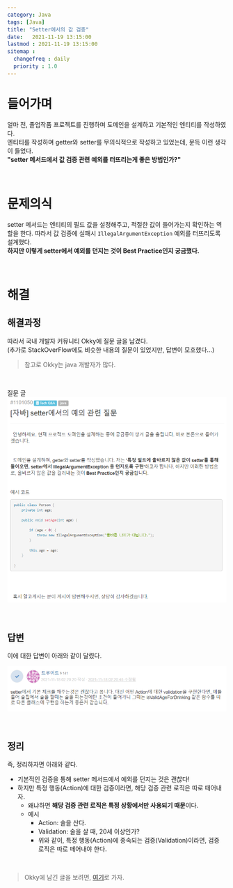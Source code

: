```yaml
---
category: Java
tags: [Java]
title: "Setter에서의 값 검증"
date:   2021-11-19 13:15:00 
lastmod : 2021-11-19 13:15:00
sitemap :
  changefreq : daily
  priority : 1.0
---
```


# 들어가며

얼마 전, 졸업작품 프로젝트를 진행하며 도메인을 설계하고 기본적인 엔티티를 작성하였다.  
엔티티를 작성하며 getter와 setter를 무의식적으로 작성하고 있었는데, 문득 이런 생각이 들었다.  
**"setter 메서드에서 값 검증 관련 예외를 터뜨리는게 좋은 방법인가?"**

<br/>

# 문제의식

setter 메서드는 엔티티의 필드 값을 설정해주고, 적절한 값이 들어가는지 확인하는 역할을 한다.
따라서 값 검증에 실패시 `IllegalArgumentException` 예외를 터뜨리도록 설계했다.  
**하지만 이렇게 setter에서 예외를 던지는 것이 Best Practice인지 궁금했다.**

<br/>

# 해결
## 해결과정

따라서 국내 개발자 커뮤니티 Okky에 질문 글을 남겼다.  
(추가로 StackOverFlow에도 비슷한 내용의 질문이 있었지만, 답변이 모호했다...)

> 참고로 Okky는 java 개발자가 많다.

<br/>

질문 글  
![Untitled](/assets/img/2021-11-19-Java_Setter_Best_Practice/Untitled.png)

<br/>

## 답변

이에 대한 답변이 아래와 같이 달렸다.

![Untitled](/assets/img/2021-11-19-Java_Setter_Best_Practice/Untitled%201.png)

<br/>

## 정리
즉, 정리하자면 아래와 같다.

- 기본적인 검증을 통해 setter 메서드에서 예외를 던지는 것은 괜찮다!
- 하지만 특정 행동(Action)에 대한 검증이라면, 해당 검증 관련 로직은 따로 떼어내자.
  - 왜냐하면 **해당 검증 관련 로직은 특정 상황에서만 사용되기 때문**이다.
  - 예시
    - Action: 술을 산다.
    - Validation: 술을 살 때, 20세 이상인가?
    - 위와 같이, 특정 행동(Action)에 종속되는 검증(Validation)이라면, 검증 로직은 따로 떼어내야 한다.

<br/>

> Okky에 남긴 글을 보려면, [여기](https://okky.kr/article/1101050)로 가자.